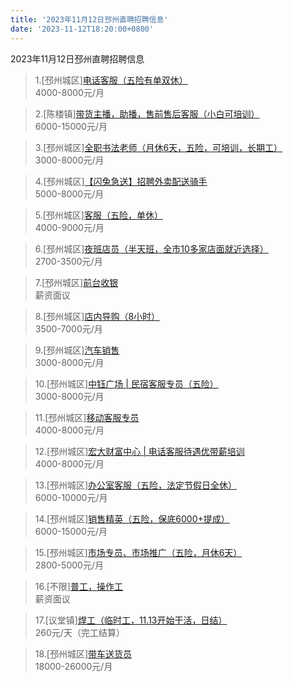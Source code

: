 ```yaml
---
title: '2023年11月12日邳州直聘招聘信息'
date: '2023-11-12T18:20:00+0800'
---
```

2023年11月12日邳州直聘招聘信息
<!--more-->
>1.[邳州城区][电话客服（五险有单双休）](https://www.pizhouzhipin.com/job/22368)<br>
>4000-8000元/月

>2.[陈楼镇][带货主播，助播，售前售后客服（小白可培训）](https://www.pizhouzhipin.com/job/32035)<br>
>6000-15000元/月

>3.[邳州城区][全职书法老师（月休6天，五险，可培训，长期工）](https://www.pizhouzhipin.com/job/27722)<br>
>3000-8000元/月

>4.[邳州城区][【闪兔急送】招聘外卖配送骑手](https://www.pizhouzhipin.com/job/28302)<br>
>5000-8000元/月

>5.[邳州城区][客服（五险，单休）](https://www.pizhouzhipin.com/job/30882)<br>
>4000-9000元/月

>6.[邳州城区][夜班店员（半天班，全市10多家店面就近选择）](https://www.pizhouzhipin.com/job/26174)<br>
>2700-3500元/月

>7.[邳州城区][前台收银](https://www.pizhouzhipin.com/job/25414)<br>
>薪资面议

>8.[邳州城区][店内导购（8小时）](https://www.pizhouzhipin.com/job/19771)<br>
>3500-7000元/月

>9.[邳州城区][汽车销售](https://www.pizhouzhipin.com/job/31992)<br>
>3000-8000元/月

>10.[邳州城区][中钰广场 | 民宿客服专员（五险）](https://www.pizhouzhipin.com/job/28307)<br>
>3000-8000元/月

>11.[邳州城区][移动客服专员](https://www.pizhouzhipin.com/job/30488)<br>
>4000-8000元/月

>12.[邳州城区][宏大财富中心 | 电话客服待遇优带薪培训](https://www.pizhouzhipin.com/job/23067)<br>
>4000-8000元/月

>13.[邳州城区][办公室客服（五险，法定节假日全休）](https://www.pizhouzhipin.com/job/30881)<br>
>6000-10000元/月

>14.[邳州城区][销售精英（五险，保底6000+提成）](https://www.pizhouzhipin.com/job/6895)<br>
>6000-15000元/月

>15.[邳州城区][市场专员、市场推广（五险，月休6天）](https://www.pizhouzhipin.com/job/31033)<br>
>2800-5000元/月

>16.[不限][普工，操作工](https://www.pizhouzhipin.com/job/32023)<br>
>薪资面议

>17.[议堂镇][焊工（临时工，11.13开始干活，日结）](https://www.pizhouzhipin.com/job/22459)<br>
>260元/天（完工结算）

>18.[邳州城区][带车送货员](https://www.pizhouzhipin.com/job/32021)<br>
>18000-26000元/月

